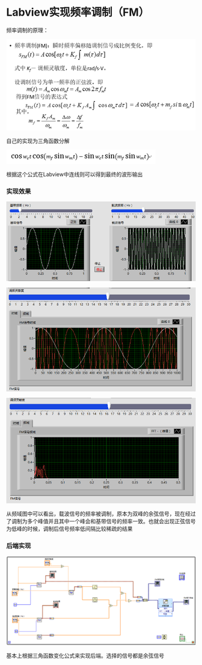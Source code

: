 # Labview实现频率调制（FM）

频率调制的原理：

![1](/images/wsine-blog-image74.png)

自己的实现为三角函数分解

![2](/images/wsine-blog-image75.png)

根据这个公式在Labview中连线则可以得到最终的波形输出

### 实现效果

![3](/images/wsine-blog-image76.png)

![4](/images/wsine-blog-image77.png)

![5](/images/wsine-blog-image78.png)

从频域图中可以看出，载波信号的频率被调制，原本为双峰的余弦信号，现在经过了调制为多个峰值并且其中一个峰会和基带信号的频率一致。也就会出现正弦信号为低峰的时候，调制后信号频率低间隔比较稀疏的结果

### 后端实现

![6](/images/wsine-blog-image79.png)

基本上根据三角函数变化公式来实现后端。选择的信号都是余弦信号